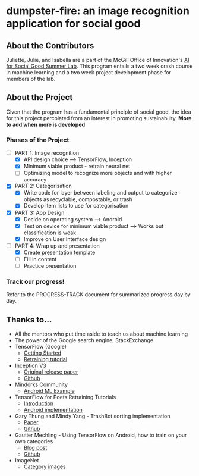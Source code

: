 # dumpster-fire: an image recognition application for social good

## About the Contributors

Juliette, Julie, and Isabella are a part of the McGill Office of Innovation's [AI for Social Good Summer Lab](https://www.mcgill-innovation.com/ai-summer-lab). This program entails a two week crash course in machine learning and a two week project development phase for members of the lab. 

## About the Project

Given that the program has a fundamental principle of social good, the idea for this project percolated from an interest in promoting sustainability. **More to add when more is developed**

### Phases of the Project

- [ ] PART 1: Image recognition
	- [x] API design choice --> TensorFlow, Inception
	- [x] Minimum viable product - retrain neural net
	- [ ] Optimizing model to recognize more objects and with higher accuracy
- [x] PART 2: Categorisation
	- [x] Write code for layer between labeling and output to categorize objects as recyclable, compostable, or trash
	- [x] Develop item lists to use for categorisation
- [x] PART 3: App Design
	- [x] Decide on operating system --> Android
	- [x] Test on device for minimum viable product  --> Works but classification is weak
	- [x] Improve on User Interface design
- [ ] PART 4: Wrap up and presentation
	- [x] Create presentation template
	- [ ] Fill in content
	- [ ] Practice presentation

### Track our progress! 

Refer to the PROGRESS-TRACK document for summarized progress day by day.

## Thanks to...

- All the mentors who put time aside to teach us about machine learning 
- The power of the Google search engine, StackExchange
- TensorFlow (Google)
	- [Getting Started](https://www.tensorflow.org/get_started/)
	- [Retraining tutorial](https://www.tensorflow.org/tutorials/image_retraining)
- Inception V3 
	- [Original release paper](https://arxiv.org/abs/1512.00567)
	- [Github](https://github.com/tensorflow/models/tree/master/inception)
- Mindorks Community
	- [Android ML Example](https://github.com/MindorksOpenSource/AndroidTensorFlowMachineLearningExample/)
- TensorFlow for Poets Retraining Tutorials
	- [Introduction](https://codelabs.developers.google.com/codelabs/tensorflow-for-poets/#0)
	- [Android implementation](https://codelabs.developers.google.com/codelabs/tensorflow-for-poets-2/#0)
- Gary Thung and Mindy Yang - TrashBot sorting implementation
	- [Paper](http://cs229.stanford.edu/proj2016/report/ThungYang-ClassificationOfTrashForRecyclabilityStatus-report.pdf)
	- [Github](https://github.com/garythung/trashnet)
- Gautier Mechling - Using TensorFlow on Android, how to train on your own categories
	- [Blog post](http://nilhcem.com/android/custom-tensorflow-classifier)
	- [Github](https://github.com/Nilhcem/tensorflow-classifier-android)
- ImageNet
	- [Category images](http://image-net.org/download)
